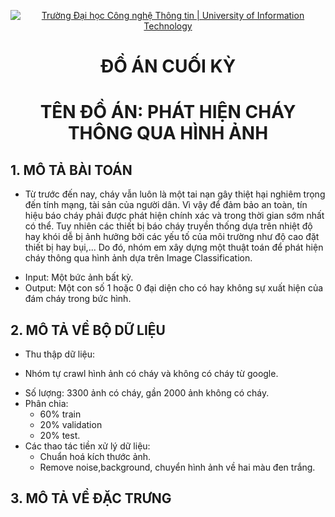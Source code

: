 <!-- Banner -->
<p align="center">
  <a href="https://www.uit.edu.vn/" title="Trường Đại học Công nghệ Thông tin" style="border: none;">
    <img src="https://i.imgur.com/WmMnSRt.png" alt="Trường Đại học Công nghệ Thông tin | University of Information Technology">
  </a>
</p>

<!-- Title -->
<h1 align="center"><b>ĐỒ ÁN CUỐI KỲ</b></h1>
<h1 align="center"><b>TÊN ĐỒ ÁN: PHÁT HIỆN CHÁY THÔNG QUA HÌNH ẢNH</b></h1>

## 1. MÔ TẢ BÀI TOÁN
- Từ trước đến nay, cháy vẫn luôn là một tai nạn gây thiệt hại nghiêm trọng đến tính mạng, tài sản của người dân. Vì vậy để đảm bảo an toàn, tín hiệu báo cháy phải được phát hiện chính xác và trong thời gian sớm nhất có thể. Tuy nhiên các thiết bị báo cháy truyền thống dựa trên nhiệt độ hay khói dễ bị ảnh hưởng bởi các yếu tố của môi trường như độ cao đặt thiết bị hay bụi,... Do đó, nhóm em xây dựng một thuật toán để phát hiện cháy thông qua hình ảnh dựa trên Image Classification.
* Input: Một bức ảnh bất kỳ.
* Output: Một con số 1 hoặc 0 đại diện cho có hay không sự xuất hiện của đám cháy trong bức hình.
## 2. MÔ TẢ VỀ BỘ DỮ LIỆU
- Thu thập dữ liệu: 
 + Nhóm tự crawl hình ảnh có cháy và không có cháy từ google.
- Số lượng: 3300 ảnh có cháy, gần 2000 ảnh không có cháy.
- Phân chia: 
  + 60% train
  + 20% validation
  + 20% test.
- Các thao tác tiền xử lý dữ liệu:
  + Chuẩn hoá kích thước ảnh.
  + Remove noise,background, chuyển hình ảnh về hai màu đen trắng.
  
 ## 3. MÔ TẢ VỀ ĐẶC TRƯNG

